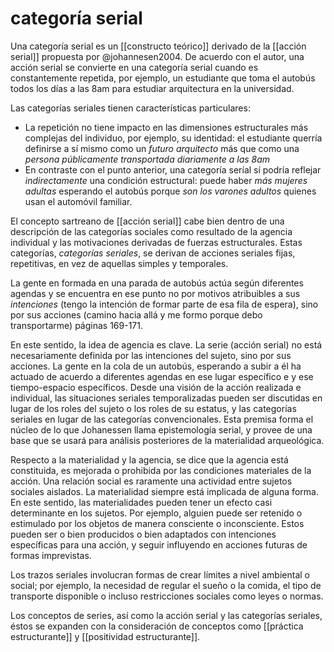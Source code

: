 # categoría serial
Una categoría serial es un [[constructo teórico]] derivado de la [[acción serial]] propuesta por @johannesen2004. De acuerdo con el autor, una acción serial se convierte en una categoría serial cuando es constantemente repetida, por ejemplo, un estudiante que toma el autobús todos los días a las 8am para estudiar arquitectura en la universidad.

Las categorías seriales tienen características particulares:

- La repetición no tiene impacto en las dimensiones estructurales más complejas del individuo, por ejemplo, su identidad: el estudiante querría definirse a sí mismo como un *futuro arquitecto* más que como una *persona públicamente transportada diariamente a las 8am*
- En contraste con el punto anterior, una categoría seríal sí podría reflejar *indirectamente* una condición estructural: puede haber *más mujeres adultas* esperando el autobús porque *son los varones adultos* quienes usan el automóvil familiar.

El concepto sartreano de [[acción serial]] cabe bien dentro de una descripción de las categorías sociales como resultado de la agencia individual y las motivaciones derivadas de fuerzas estructurales. Estas categorías, *categorías seriales*, se derivan de acciones seriales fijas, repetitivas, en vez de aquellas simples y temporales.

La gente en formada en una parada de autobús actúa según diferentes agendas y se encuentra en ese punto no por motivos atribuibles a sus *intenciones* (tengo la intención de formar parte de esa fila de espera), sino por sus acciones (camino hacia allá y me formo porque debo transportarme) páginas 169-171.

En este sentido, la idea de agencia es clave. La serie (acción serial) no está necesariamente definida por las intenciones del sujeto, sino por sus acciones. La gente en la cola de un autobús, esperando a subir a él ha actuado de acuerdo a diferentes agendas en ese lugar específico e y ese tiempo-espacio específicos. Desde una visión de la acción realizada e individual, las situaciones seriales temporalizadas pueden ser discutidas en lugar de los roles del sujeto o los roles de su estatus, y las categorías seriales en lugar de las categorías convencionales. Esta premisa forma el núcleo de lo que Johanessen llama epistemología serial, y provee de una base que se usará para análisis posteriores de la materialidad arqueológica.

Respecto a la materialidad y la agencia, se dice que la agencia está constituida, es mejorada o prohibida por las condiciones materiales de la acción. Una relación social es raramente una actividad entre sujetos sociales aislados. La materialidad siempre está implicada de alguna forma. En este sentido, las materialidades pueden tener un efecto casi determinante en los sujetos. Por ejemplo, alguien puede ser retenido o estimulado por los objetos de manera consciente o inconsciente. Estos pueden ser o bien producidos o bien adaptados con intenciones específicas para una acción, y seguir influyendo en acciones futuras de formas imprevistas.

Los trazos seriales involucran formas de crear límites a nivel ambiental o social; por ejemplo, la necesidad de regular el sueño o la comida, el tipo de transporte disponible o incluso restricciones sociales como leyes o normas.

Los conceptos de series, así como la acción serial y las categorías seriales, éstos se expanden con la consideración de conceptos como [[práctica estructurante]] y [[positividad estructurante]].
